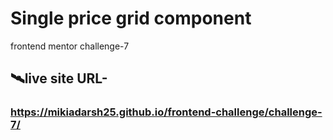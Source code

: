 # Single price grid component
frontend mentor challenge-7
## 🛰️live site URL- 
 ### https://mikiadarsh25.github.io/frontend-challenge/challenge-7/
